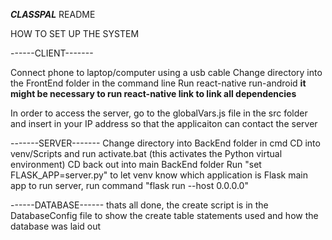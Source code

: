 ***CLASSPAL***
	README

HOW TO SET UP THE SYSTEM

------CLIENT-------

Connect phone to laptop/computer using a usb cable
Change directory into the FrontEnd folder in the command line
Run react-native run-android
**it might be necessary to run react-native link to link all dependencies**

In order to access the server, go to the globalVars.js file in the src folder
and insert in your IP address so that the applicaiton can contact the server


-------SERVER-------
Change directory into BackEnd folder in cmd
CD into venv/Scripts and run activate.bat (this activates the Python virtual environment)
CD back out into main BackEnd folder
Run "set FLASK_APP=server.py" to let venv know which application is Flask main app
to run server, run command "flask run --host 0.0.0.0"

------DATABASE------
thats all done, the create script is in the DatabaseConfig file to show the create table statements used and how the database was laid out